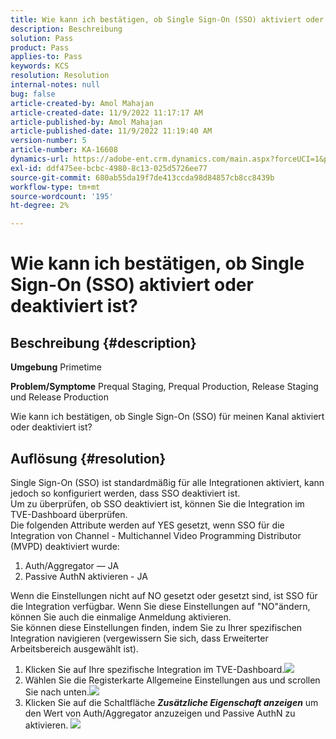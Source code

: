 ```yaml
---
title: Wie kann ich bestätigen, ob Single Sign-On (SSO) aktiviert oder deaktiviert ist?
description: Beschreibung
solution: Pass
product: Pass
applies-to: Pass
keywords: KCS
resolution: Resolution
internal-notes: null
bug: false
article-created-by: Amol Mahajan
article-created-date: 11/9/2022 11:17:17 AM
article-published-by: Amol Mahajan
article-published-date: 11/9/2022 11:19:40 AM
version-number: 5
article-number: KA-16608
dynamics-url: https://adobe-ent.crm.dynamics.com/main.aspx?forceUCI=1&pagetype=entityrecord&etn=knowledgearticle&id=a336b00b-2060-ed11-9561-6045bd006268
exl-id: ddf475ee-bcbc-4980-8c13-025d5726ee77
source-git-commit: 680ab55da19f7de413ccda98d84857cb8cc8439b
workflow-type: tm+mt
source-wordcount: '195'
ht-degree: 2%

---
```


# Wie kann ich bestätigen, ob Single Sign-On (SSO) aktiviert oder deaktiviert ist?

## Beschreibung {#description}

<b>Umgebung</b>
Primetime


<b>Problem/Symptome</b>
Prequal Staging, Prequal Production, Release Staging und Release Production

Wie kann ich bestätigen, ob Single Sign-On (SSO) für meinen Kanal aktiviert oder deaktiviert ist?


## Auflösung {#resolution}

Single Sign-On (SSO) ist standardmäßig für alle Integrationen aktiviert, kann jedoch so konfiguriert werden, dass SSO deaktiviert ist.<br>Um zu überprüfen, ob SSO deaktiviert ist, können Sie die Integration im TVE-Dashboard überprüfen.<br>Die folgenden Attribute werden auf YES gesetzt, wenn SSO für die Integration von Channel - Multichannel Video Programming Distributor (MVPD) deaktiviert wurde:<br>
1. Auth/Aggregator — JA
2. Passive AuthN aktivieren - JA

Wenn die Einstellungen nicht auf NO gesetzt oder gesetzt sind, ist SSO für die Integration verfügbar. Wenn Sie diese Einstellungen auf &quot;NO&quot;ändern, können Sie auch die einmalige Anmeldung aktivieren.<br>Sie können diese Einstellungen finden, indem Sie zu Ihrer spezifischen Integration navigieren (vergewissern Sie sich, dass Erweiterter Arbeitsbereich ausgewählt ist).
1. Klicken Sie auf Ihre spezifische Integration im TVE-Dashboard.![](assets/6664dc8b-ff71-eb11-a812-00224809a536.png)
2. Wählen Sie die Registerkarte Allgemeine Einstellungen aus und scrollen Sie nach unten.![](assets/ecedf1a3-ff71-eb11-a812-00224809a536.png)
3. Klicken Sie auf die Schaltfläche <b>*Zusätzliche Eigenschaft anzeigen</b>* um den Wert von Auth/Aggregator anzuzeigen und Passive AuthN zu aktivieren. ![](assets/1f33e3d9-ff71-eb11-a812-00224809a536.png)

